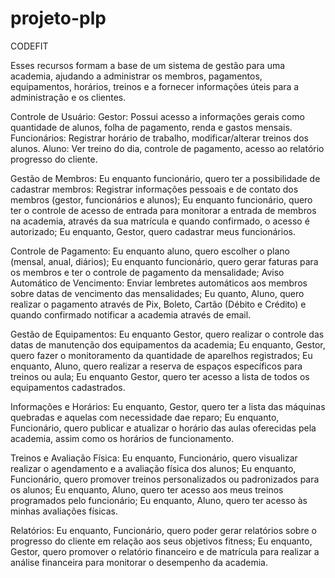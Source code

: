 # projeto-plp
CODEFIT

Esses recursos formam a base de um sistema de gestão para uma academia, ajudando a administrar os membros, pagamentos, equipamentos, horários, treinos e a fornecer informações úteis para a administração e os clientes.

Controle de Usuário:
Gestor: Possui acesso a informações gerais como quantidade de alunos, folha de pagamento, renda e gastos mensais.
Funcionários: Registrar horário de trabalho, modificar/alterar treinos dos alunos.
Aluno: Ver treino do dia, controle de pagamento, acesso ao relatório progresso do cliente.

Gestão de Membros:
Eu enquanto funcionário, quero ter a possibilidade de cadastrar membros: Registrar informações pessoais e de contato dos membros (gestor, funcionários e alunos);
Eu enquanto funcionário, quero ter o controle de acesso de entrada para monitorar a entrada de membros na academia, através da sua matrícula e quando confirmado, o acesso é autorizado;
Eu enquanto, Gestor, quero cadastrar meus funcionários.

Controle de Pagamento:
Eu enquanto aluno, quero escolher o plano (mensal, anual, diários);
Eu enquanto funcionário, quero gerar faturas para os membros e ter o controle de pagamento da mensalidade;
Aviso Automático de Vencimento: Enviar lembretes automáticos aos membros sobre datas de vencimento das mensalidades;
Eu quanto, Aluno, quero realizar o pagamento através de Pix, Boleto, Cartão (Débito e Crédito) e quando confirmado notificar a academia através de email.


Gestão de Equipamentos:
Eu enquanto Gestor, quero realizar o controle das datas de manutenção dos equipamentos da academia;
Eu enquanto, Gestor, quero fazer o monitoramento da quantidade de aparelhos registrados;
Eu enquanto, Aluno, quero realizar a reserva de espaços específicos para treinos ou aula;
Eu enquanto Gestor, quero ter acesso a lista de todos os equipamentos cadastrados.

Informações e Horários:
Eu enquanto, Gestor, quero ter a lista das máquinas quebradas e aquelas com necessidade dae reparo;
Eu enquanto, Funcionário, quero publicar e atualizar o horário das aulas oferecidas pela academia, assim como os horários de funcionamento.

Treinos e Avaliação Física:
Eu enquanto, Funcionário, quero visualizar realizar o agendamento e a avaliação física dos alunos;
Eu enquanto, Funcionário, quero promover treinos personalizados ou padronizados para os alunos;
Eu enquanto, Aluno, quero ter acesso aos meus treinos programados pelo funcionário;
Eu enquanto, Aluno, quero ter acesso às minhas avaliações físicas.

Relatórios:
Eu enquanto, Funcionário, quero poder gerar relatórios sobre o progresso do cliente em relação aos seus objetivos fitness;
Eu enquanto, Gestor, quero promover o relatório financeiro e de matrícula para realizar a análise financeira para monitorar o desempenho da academia.




